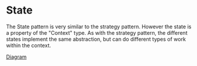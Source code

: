 # State

The State pattern is very similar to the strategy pattern. However the state is a property of the "Context" type. 
As with the strategy pattern, the different states implement the same abstraction, but can do different types of work within the context.

[Diagram](http://www.dofactory.com/net/state-design-pattern)